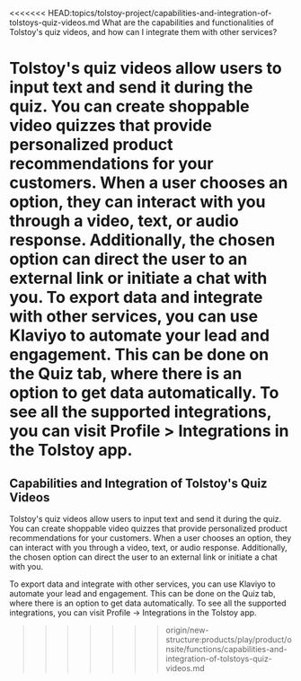 <<<<<<< HEAD:topics/tolstoy-project/capabilities-and-integration-of-tolstoys-quiz-videos.md
What are the capabilities and functionalities of Tolstoy's quiz videos, and how can I integrate them with other services?

Tolstoy's quiz videos allow users to input text and send it during the quiz. You can create shoppable video quizzes that provide personalized product recommendations for your customers. When a user chooses an option, they can interact with you through a video, text, or audio response. Additionally, the chosen option can direct the user to an external link or initiate a chat with you. To export data and integrate with other services, you can use Klaviyo to automate your lead and engagement. This can be done on the Quiz tab, where there is an option to get data automatically. To see all the supported integrations, you can visit Profile > Integrations in the Tolstoy app.
=======
## Capabilities and Integration of Tolstoy's Quiz Videos

Tolstoy's quiz videos allow users to input text and send it during the quiz. You can create shoppable video quizzes that provide personalized product recommendations for your customers. When a user chooses an option, they can interact with you through a video, text, or audio response. Additionally, the chosen option can direct the user to an external link or initiate a chat with you.

To export data and integrate with other services, you can use Klaviyo to automate your lead and engagement. This can be done on the Quiz tab, where there is an option to get data automatically. To see all the supported integrations, you can visit Profile -> Integrations in the Tolstoy app.

>>>>>>> origin/new-structure:products/play/product/onsite/functions/capabilities-and-integration-of-tolstoys-quiz-videos.md